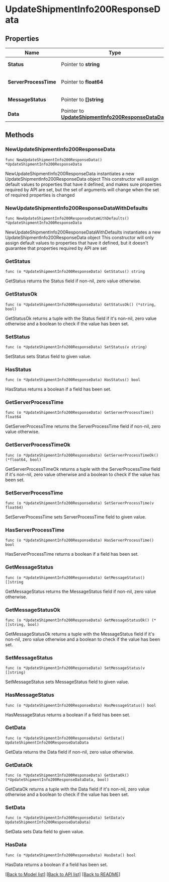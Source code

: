 # UpdateShipmentInfo200ResponseData

## Properties

Name | Type | Description | Notes
------------ | ------------- | ------------- | -------------
**Status** | Pointer to **string** | Response Status | [optional] 
**ServerProcessTime** | Pointer to **float64** | Server Process Time | [optional] 
**MessageStatus** | Pointer to **[]string** | Shipper Logo URL | [optional] 
**Data** | Pointer to [**UpdateShipmentInfo200ResponseDataData**](UpdateShipmentInfo200ResponseDataData.md) |  | [optional] 

## Methods

### NewUpdateShipmentInfo200ResponseData

`func NewUpdateShipmentInfo200ResponseData() *UpdateShipmentInfo200ResponseData`

NewUpdateShipmentInfo200ResponseData instantiates a new UpdateShipmentInfo200ResponseData object
This constructor will assign default values to properties that have it defined,
and makes sure properties required by API are set, but the set of arguments
will change when the set of required properties is changed

### NewUpdateShipmentInfo200ResponseDataWithDefaults

`func NewUpdateShipmentInfo200ResponseDataWithDefaults() *UpdateShipmentInfo200ResponseData`

NewUpdateShipmentInfo200ResponseDataWithDefaults instantiates a new UpdateShipmentInfo200ResponseData object
This constructor will only assign default values to properties that have it defined,
but it doesn't guarantee that properties required by API are set

### GetStatus

`func (o *UpdateShipmentInfo200ResponseData) GetStatus() string`

GetStatus returns the Status field if non-nil, zero value otherwise.

### GetStatusOk

`func (o *UpdateShipmentInfo200ResponseData) GetStatusOk() (*string, bool)`

GetStatusOk returns a tuple with the Status field if it's non-nil, zero value otherwise
and a boolean to check if the value has been set.

### SetStatus

`func (o *UpdateShipmentInfo200ResponseData) SetStatus(v string)`

SetStatus sets Status field to given value.

### HasStatus

`func (o *UpdateShipmentInfo200ResponseData) HasStatus() bool`

HasStatus returns a boolean if a field has been set.

### GetServerProcessTime

`func (o *UpdateShipmentInfo200ResponseData) GetServerProcessTime() float64`

GetServerProcessTime returns the ServerProcessTime field if non-nil, zero value otherwise.

### GetServerProcessTimeOk

`func (o *UpdateShipmentInfo200ResponseData) GetServerProcessTimeOk() (*float64, bool)`

GetServerProcessTimeOk returns a tuple with the ServerProcessTime field if it's non-nil, zero value otherwise
and a boolean to check if the value has been set.

### SetServerProcessTime

`func (o *UpdateShipmentInfo200ResponseData) SetServerProcessTime(v float64)`

SetServerProcessTime sets ServerProcessTime field to given value.

### HasServerProcessTime

`func (o *UpdateShipmentInfo200ResponseData) HasServerProcessTime() bool`

HasServerProcessTime returns a boolean if a field has been set.

### GetMessageStatus

`func (o *UpdateShipmentInfo200ResponseData) GetMessageStatus() []string`

GetMessageStatus returns the MessageStatus field if non-nil, zero value otherwise.

### GetMessageStatusOk

`func (o *UpdateShipmentInfo200ResponseData) GetMessageStatusOk() (*[]string, bool)`

GetMessageStatusOk returns a tuple with the MessageStatus field if it's non-nil, zero value otherwise
and a boolean to check if the value has been set.

### SetMessageStatus

`func (o *UpdateShipmentInfo200ResponseData) SetMessageStatus(v []string)`

SetMessageStatus sets MessageStatus field to given value.

### HasMessageStatus

`func (o *UpdateShipmentInfo200ResponseData) HasMessageStatus() bool`

HasMessageStatus returns a boolean if a field has been set.

### GetData

`func (o *UpdateShipmentInfo200ResponseData) GetData() UpdateShipmentInfo200ResponseDataData`

GetData returns the Data field if non-nil, zero value otherwise.

### GetDataOk

`func (o *UpdateShipmentInfo200ResponseData) GetDataOk() (*UpdateShipmentInfo200ResponseDataData, bool)`

GetDataOk returns a tuple with the Data field if it's non-nil, zero value otherwise
and a boolean to check if the value has been set.

### SetData

`func (o *UpdateShipmentInfo200ResponseData) SetData(v UpdateShipmentInfo200ResponseDataData)`

SetData sets Data field to given value.

### HasData

`func (o *UpdateShipmentInfo200ResponseData) HasData() bool`

HasData returns a boolean if a field has been set.


[[Back to Model list]](../README.md#documentation-for-models) [[Back to API list]](../README.md#documentation-for-api-endpoints) [[Back to README]](../README.md)


